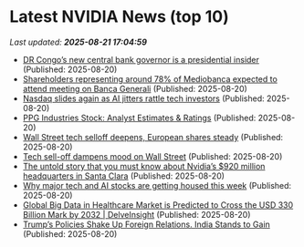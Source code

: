 # Latest NVIDIA News (top 10)
_Last updated: **2025-08-21 17:04:59**_

- [DR Congo’s new central bank governor is a presidential insider](https://biztoc.com/x/231e7bcaa38ecaba) (Published: 2025-08-20)
- [Shareholders representing around 78% of Mediobanca expected to attend meeting on Banca Generali](https://biztoc.com/x/d9602868c8db8405) (Published: 2025-08-20)
- [Nasdaq slides again as AI jitters rattle tech investors](https://biztoc.com/x/ef7350a6a823783c) (Published: 2025-08-20)
- [PPG Industries Stock: Analyst Estimates & Ratings](https://biztoc.com/x/d8c36642562afd65) (Published: 2025-08-20)
- [Wall Street tech selloff deepens, European shares steady](https://biztoc.com/x/e4386760cdb42876) (Published: 2025-08-20)
- [Tech sell-off dampens mood on Wall Street](https://www.irishtimes.com/business/2025/08/20/tech-sell-off-dampens-mood-on-wall-street/) (Published: 2025-08-20)
- [The untold story that you must know about Nvidia’s $920 million headquarters in Santa Clara](https://economictimes.indiatimes.com/news/international/us/nvidia-920-million-gpu-powered-santa-clara-headquarters-design-and-architecture-latest-ai-news/articleshow/123414062.cms) (Published: 2025-08-20)
- [Why major tech and AI stocks are getting housed this week](https://www.businessinsider.com/stock-market-today-ai-stocks-chips-amd-avgo-nvda-meta-2025-8) (Published: 2025-08-20)
- [Global Big Data in Healthcare Market is Predicted to Cross the USD 330 Billion Mark by 2032 | DelveInsight](https://www.globenewswire.com/news-release/2025/08/20/3136629/0/en/Global-Big-Data-in-Healthcare-Market-is-Predicted-to-Cross-the-USD-330-Billion-Mark-by-2032-DelveInsight.html) (Published: 2025-08-20)
- [Trump’s Policies Shake Up Foreign Relations. India Stands to Gain](https://biztoc.com/x/5edf94e3845c9bdd) (Published: 2025-08-20)
